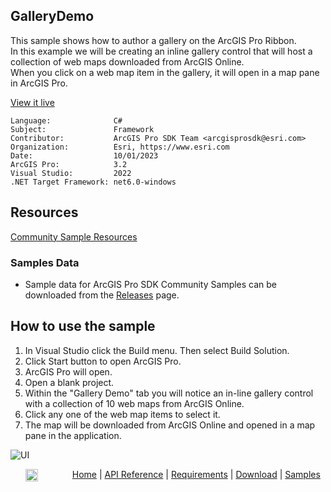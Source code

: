 ## GalleryDemo

<!-- TODO: Write a brief abstract explaining this sample -->
 This sample shows how to author a gallery on the ArcGIS Pro Ribbon.    
 In this example we will be creating an inline gallery control that will host a collection of web maps downloaded from ArcGIS Online.   
 When you click on a web map item in the gallery, it will open in a map pane in ArcGIS Pro.   
   


<a href="https://pro.arcgis.com/en/pro-app/sdk/" target="_blank">View it live</a>

<!-- TODO: Fill this section below with metadata about this sample-->
```
Language:              C#
Subject:               Framework
Contributor:           ArcGIS Pro SDK Team <arcgisprosdk@esri.com>
Organization:          Esri, https://www.esri.com
Date:                  10/01/2023
ArcGIS Pro:            3.2
Visual Studio:         2022
.NET Target Framework: net6.0-windows
```

## Resources

[Community Sample Resources](https://github.com/Esri/arcgis-pro-sdk-community-samples#resources)

### Samples Data

* Sample data for ArcGIS Pro SDK Community Samples can be downloaded from the [Releases](https://github.com/Esri/arcgis-pro-sdk-community-samples/releases) page.  

## How to use the sample
<!-- TODO: Explain how this sample can be used. To use images in this section, create the image file in your sample project's screenshots folder. Use relative url to link to this image using this syntax: ![My sample Image](FacePage/SampleImage.png) -->
1. In Visual Studio click the Build menu. Then select Build Solution.
 2. Click Start button to open ArcGIS Pro.  
 3. ArcGIS Pro will open.   
 4. Open a blank project.  
 5. Within the "Gallery Demo" tab you will notice an in-line gallery control with a collection of 10 web maps from ArcGIS Online.  
 6. Click any one of the web map items to select it.  
 7. The map will be downloaded from ArcGIS Online and opened in a map pane in the application.      
  
![UI](screenshots/webmapgallery.png)  
   

<!-- End -->

&nbsp;&nbsp;&nbsp;&nbsp;&nbsp;&nbsp;<img src="https://esri.github.io/arcgis-pro-sdk/images/ArcGISPro.png"  alt="ArcGIS Pro SDK for Microsoft .NET Framework" height = "20" width = "20" align="top"  >
&nbsp;&nbsp;&nbsp;&nbsp;&nbsp;&nbsp;&nbsp;&nbsp;&nbsp;&nbsp;&nbsp;&nbsp;
[Home](https://github.com/Esri/arcgis-pro-sdk/wiki) | <a href="https://pro.arcgis.com/en/pro-app/latest/sdk/api-reference" target="_blank">API Reference</a> | [Requirements](https://github.com/Esri/arcgis-pro-sdk/wiki#requirements) | [Download](https://github.com/Esri/arcgis-pro-sdk/wiki#installing-arcgis-pro-sdk-for-net) | <a href="https://github.com/esri/arcgis-pro-sdk-community-samples" target="_blank">Samples</a>
